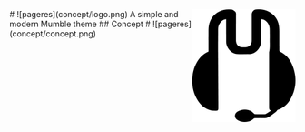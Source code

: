 <img src="concept/mumble-icon.png" align="right" />
# ![pageres](concept/logo.png)
A simple and modern Mumble theme
## Concept
# ![pageres](concept/concept.png)
